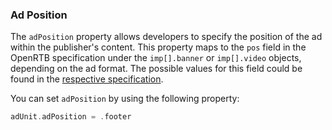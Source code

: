 ### Ad Position

The `adPosition` property allows developers to specify the position of the ad within the publisher's content. This property maps to the `pos` field in the OpenRTB specification under the `imp[].banner` or `imp[].video` objects, depending on the ad format. The possible values for this field could be found in the [respective specification](https://github.com/InteractiveAdvertisingBureau/AdCOM/blob/main/AdCOM%20v1.0%20FINAL.md#list--placement-positions-).

You can set `adPosition` by using the following property: 

```swift
adUnit.adPosition = .footer
```